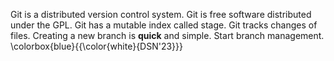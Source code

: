 Git is a distributed  version control system.
Git is free software distributed under the GPL.
Git has a mutable index called stage.
Git tracks changes of files.
Creating a new branch is **quick** and simple.
Start branch management.
\colorbox{blue}{{\color{white}{DSN'23}}}
